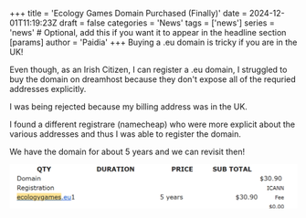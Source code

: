 +++
title = 'Ecology Games Domain Purchased (Finally)'
date = 2024-12-01T11:19:23Z
draft = false
categories = 'News'
tags = ['news']
series = 'news' # Optional, add this if you want it to appear in the headline section
[params]
  author = 'Paidia'
+++
Buying a .eu domain is tricky if you are in the UK!
<!--more-->
Even though, as an Irish Citizen, I can register a .eu domain, I struggled to buy the domain on dreamhost because they don't expose all of the requried addresses explicitly.

I was being rejected because my billing address was in the UK.

I found a different registrare (namecheap) who were more explicit about the various addresses and thus I was able to register the domain.

We have the domain for about 5 years and we can revisit then!

![screenshot showing the domain purchase](domain.png)